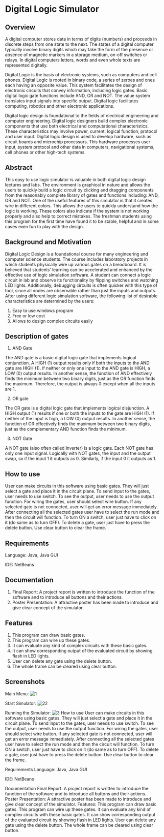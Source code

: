 # Digital Logic Simulator

## Overview
 
A digital computer stores data in terms of digits (numbers) and proceeds in discrete steps from one state to the next. The states of a digital computer typically involve binary digits which may take the form of the presence or absence of magnetic markers in a storage medium, on-off switches or relays. In digital computers letters, words and even whole texts are represented digitally. 

Digital Logic is the basis of electronic systems, such as computers and cell phones. Digital Logic is rooted in binary code, a series of zeroes and ones each having an opposite value. This system facilitates the design of electronic circuits that convey information, including logic gates. Basic digital logic gate functions include AND, OR and NOT. The value system translates input signals into specific output. Digital logic facilitates computing, robotics and other electronic applications. 

Digital logic design is foundational to the fields of electrical engineering and computer engineering. Digital logic designers build complex electronic components that use both electrical and computational characteristics. These characteristics may involve power, current, logical function, protocol and user input. Digital logic design is used to develop hardware, such as circuit boards and microchip processors. This hardware processes user input, system protocol and other data in computers, navigational systems, cell phones or other high-tech systems.


## Abstract

This easy to use logic simulator is valuable in both digital logic design lectures and labs. The environment is graphical in nature and allows the users to quickly build a logic circuit by clicking and dragging components from the reasonably complete library of gates and functions including: AND, OR and NOT. One of the useful features of this simulator is that it creates wire in different colors. This allows the users to quickly understand how the logic is working. These colors also indicate if the system is not working properly and also help to correct mistakes. The freshman students using this program for the first time have found it to be stable, helpful and in some cases even fun to play with the design.


## Background and Motivation

Digital Logic Design is a foundational course for many engineering and computer science students. The course includes laboratory projects in which students physically wire up various gates on a breadboard. It is believed that students' learning can be accelerated and enhanced by the effective use of logic simulation software. A student can connect a logic circuit in lab and observe its functionality by flipping switches and watching LED lights. Additionally, debugging circuits is often quicker with this type of tool, since all nodes are observable rather than just the inputs and outputs. After using different logic simulation software, the following list of desirable characteristics are determined by the users:
1. Easy to use windows program
2. Free or low cost
3. Allows to design complex circuits easily

## Description of gates

1. AND Gate

The AND gate is a basic digital logic gate that implements logical conjunction. A HIGH (1) output results only if both the inputs to the AND gate are HIGH (1). If neither or only one input to the AND gate is HIGH, a LOW (0) output results. In another sense, the function of AND effectively finds the minimum between two binary digits, just as the OR function finds the maximum. Therefore, the output is always 0 except when all the inputs are 1.

2. OR gate

The OR gate is a digital logic gate that implements logical disjunction. A HIGH output (1) results if one or both the inputs to the gate are HIGH (1). If neither of the input is high, a LOW (0) output results. In another sense, the function of OR effectively finds the maximum between two binary digits, just as the complementary AND function finds the minimum.

3. NOT Gate

A NOT gate (also often called Inverter) is a logic gate. Each NOT gate has only one input signal. Logically with NOT gates, the input and the output swap, so if the input 1 it outputs as 0. Similarly, if the input 0 it outputs as 1.

## How to use

User can make circuits in this software using basic gates. They will just select a gate and place it in the circuit plane. To send input to the gates, user needs to use switch. To see the output, user needs to use the output function. For wiring the gates, user should select wire button. If any selected gate is not connected, user will get an error message immediately. After connecting all the selected gates user have to select the run mode and then the circuit will function. To turn ON a switch, user just have to click on it (do same as to turn OFF). To delete a gate, user just have to press the delete button. Use clear button to clear the frame.

## Requirements

Language: Java, Java GUI

IDE: NetBeans

## Documentation

1.	Final Report: A project report is written to introduce the function of the software and to introduce all buttons and their actions.
2.	Poster Presentation: A attractive poster has been made to introduce and give clear concept of the simulator. 

## Features

1. This program can draw basic gates.
2.	This program can wire up these gates.
3.	It can evaluate any kind of complex circuits with these basic gates.
4.	It can show corresponding output of the evaluated circuit by showing flash in LED lights.
5.	User can delete any gate using the delete button.
6.	The whole frame can be cleared using clear button.


## Screenshots

Main Menu: 
![1](https://user-images.githubusercontent.com/30154496/82123711-9e145580-97bc-11ea-9198-ef16efd7a4b7.png)

Start Simulator:
![22](https://user-images.githubusercontent.com/30154496/82123819-272b8c80-97bd-11ea-820b-cacf6f6d8708.png)

Running the Simulator: 
![3](https://user-images.githubusercontent.com/30154496/82123719-a40a3680-97bc-11ea-842c-8600cd8f13c4.png)
How to use
User can make circuits in this software using basic gates. They will just select a gate and place it in the circuit plane. To send input to the gates, user needs to use switch. To see the output, user needs to use the output function. For wiring the gates, user should select wire button. If any selected gate is not connected, user will get an error message immediately. After connecting all the selected gates user have to select the run mode and then the circuit will function. To turn ON a switch, user just have to click on it (do same as to turn OFF). To delete a gate, user just have to press the delete button. Use clear button to clear the frame.

Requirements
Language: Java, Java GUI

IDE: NetBeans

Documentation
Final Report: A project report is written to introduce the function of the software and to introduce all buttons and their actions.
Poster Presentation: A attractive poster has been made to introduce and give clear concept of the simulator.
Features:
 This program can draw basic gates.
 This program can wire up these gates.
 It can evaluate any kind of complex circuits with these basic gates.
 It can show corresponding output of the evaluated circuit by showing flash in LED lights.
 User can delete any gate using the delete button.
 The whole frame can be cleared using clear button.
